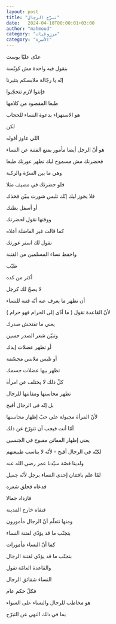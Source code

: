 ```yaml
---
layout: post
title: "تبرّج الرجال"
date:   2024-04-10T00:00:01+03:00
author: "mahmoud"
category: "مرزوقيات"
category: "الأسرة"
---
```



عدّى عليّا بوست

بتقول فيه واحدة مش كويّسة

إنّه يا رجّالة ملابسكم بتثيرنا

فإنتوا لازم تتحجّبوا




طبعا المقصود من كلامها

هو الاستهزاء بدعوة النساء للحجاب




لكن

اللي عاوز أقوله

هو أنّ الرجل أيضا مأمور بمنع الفتنة عن النساء

فحضرتك مش مسموح ليك تظهر عورتك طبعا

وهي ما بين السرّة والركبة




فلو حضرتك في مصيف مثلا

فلا يجوز ليك إنّك تلبس شورت يبيّن فخذك

أو أسفل بطنك




ووقتها نقول لحضرتك

كما قالت غير الفاضلة أعلاه

نقول لك استر عورتك

واحفظ نساء المسلمين من الفتنة




طيّب

أكتر من كده

لا يصحّ لك كرجل

أن تظهر ما يعرف عنه أنّه فتنة للنساء

لأنّ القاعدة تقول ( ما أدّى إلى الحرام فهو حرام )




يعني ما تفتحش صدرك

وتبيّن شعر الصدر حسين

أو تظهر عضلات إيدك

أو تلبس ملابس مجسّمة

تظهر بيها عضلات جسمك




كلّ ذلك لا يختلف عن امرأة

تظهر محاسنها ومفاتنها للرجال




بل إنّه في الرجال أقبح

لأنّ المرأة مجبولة على حبّ إظهار محاسنها

أمّا أنت فيجب أن تتورّع عن ذلك




يعني إظهار المفاتن مقبوح في الجنسين

لكنّه في الرجال أقبح - لأنّه لا يناسب طبيعتهم




ولدينا قصّة سيّدنا عمر رضي الله عنه

لمّا علم بافتتان إحدى النساء برجل لأنّه جميل

فدعاه فحلق شعره

فازداد جمالا

فنفاه خارج المدينة




ومنها نتعلّم أنّ الرجال مأمورون

بتجنّب ما قد يؤدّي لفتنة النساء

كما أنّ النساء مأمورات

بتجنّب ما قد يؤدّي لفتنة الرجال




والقاعدة العامّة تقول

النساء شقائق الرجال

فكلّ حكم عام

هو مخاطب للرجال والنساء على السواء

بما في ذلك النهي عن التبرّج
